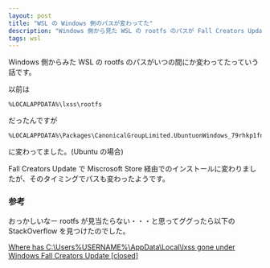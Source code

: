 ```yaml
---
layout: post
title: "WSL の Windows 側のパスが変わってた"
description: "Windows 側から見た WSL の rootfs のパスが Fall Creators Update で変わってた。"
tags: wsl
---
```


Windows 側からみた WSL の rootfs のパスがいつの間にか変わってたっていう話です。

以前は

```
%LOCALAPPDATA%\lxss\rootfs
```

だったんですが

```
%LOCALAPPDATA%\Packages\CanonicalGroupLimited.UbuntuonWindows_79rhkp1fndgsc\LocalState\rootfs
```

に変わってました。(Ubuntu の場合)

Fall Creators Update で Miscrosoft Store 経由でのインストールに変わりましたが、そのタイミングでパスも変わったようです。

### 参考

おっかしいなー rootfs が見当たらない・・・と思ってググったら以下の StackOverflow を見つけたのでした。

[Where has C:\Users\%USERNAME%\AppData\Local\lxss gone under Windows Fall Creators Update [closed]](https://stackoverflow.com/questions/46820268/where-has-c-users-username-appdata-local-lxss-gone-under-windows-fall-creator)
